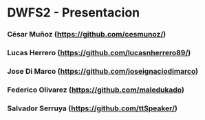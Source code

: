 # DWFS2 - Presentacion

### César Muñoz (https://github.com/cesmunoz/)

### Lucas Herrero (https://github.com/lucasnherrero89/)

### Jose Di Marco (https://github.com/joseignaciodimarco)

### Federico Olivarez (https://github.com/maledukado)

### Salvador Serruya (https://github.com/ttSpeaker/)

